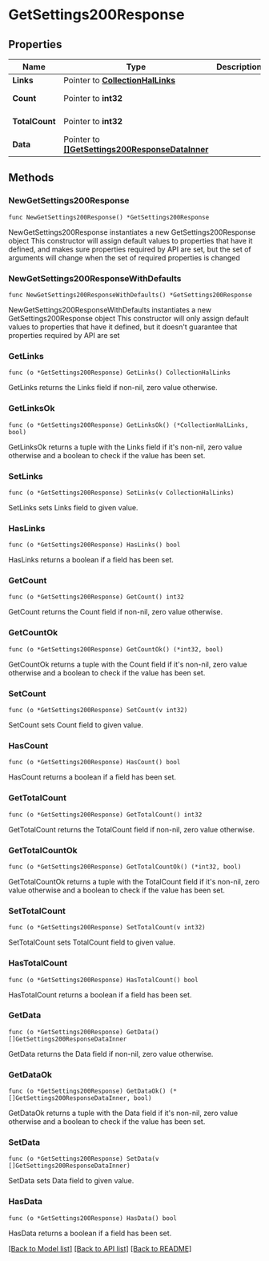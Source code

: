 # GetSettings200Response

## Properties

Name | Type | Description | Notes
------------ | ------------- | ------------- | -------------
**Links** | Pointer to [**CollectionHalLinks**](CollectionHalLinks.md) |  | [optional] 
**Count** | Pointer to **int32** |  | [optional] [readonly] 
**TotalCount** | Pointer to **int32** |  | [optional] [readonly] 
**Data** | Pointer to [**[]GetSettings200ResponseDataInner**](GetSettings200ResponseDataInner.md) |  | [optional] [readonly] 

## Methods

### NewGetSettings200Response

`func NewGetSettings200Response() *GetSettings200Response`

NewGetSettings200Response instantiates a new GetSettings200Response object
This constructor will assign default values to properties that have it defined,
and makes sure properties required by API are set, but the set of arguments
will change when the set of required properties is changed

### NewGetSettings200ResponseWithDefaults

`func NewGetSettings200ResponseWithDefaults() *GetSettings200Response`

NewGetSettings200ResponseWithDefaults instantiates a new GetSettings200Response object
This constructor will only assign default values to properties that have it defined,
but it doesn't guarantee that properties required by API are set

### GetLinks

`func (o *GetSettings200Response) GetLinks() CollectionHalLinks`

GetLinks returns the Links field if non-nil, zero value otherwise.

### GetLinksOk

`func (o *GetSettings200Response) GetLinksOk() (*CollectionHalLinks, bool)`

GetLinksOk returns a tuple with the Links field if it's non-nil, zero value otherwise
and a boolean to check if the value has been set.

### SetLinks

`func (o *GetSettings200Response) SetLinks(v CollectionHalLinks)`

SetLinks sets Links field to given value.

### HasLinks

`func (o *GetSettings200Response) HasLinks() bool`

HasLinks returns a boolean if a field has been set.

### GetCount

`func (o *GetSettings200Response) GetCount() int32`

GetCount returns the Count field if non-nil, zero value otherwise.

### GetCountOk

`func (o *GetSettings200Response) GetCountOk() (*int32, bool)`

GetCountOk returns a tuple with the Count field if it's non-nil, zero value otherwise
and a boolean to check if the value has been set.

### SetCount

`func (o *GetSettings200Response) SetCount(v int32)`

SetCount sets Count field to given value.

### HasCount

`func (o *GetSettings200Response) HasCount() bool`

HasCount returns a boolean if a field has been set.

### GetTotalCount

`func (o *GetSettings200Response) GetTotalCount() int32`

GetTotalCount returns the TotalCount field if non-nil, zero value otherwise.

### GetTotalCountOk

`func (o *GetSettings200Response) GetTotalCountOk() (*int32, bool)`

GetTotalCountOk returns a tuple with the TotalCount field if it's non-nil, zero value otherwise
and a boolean to check if the value has been set.

### SetTotalCount

`func (o *GetSettings200Response) SetTotalCount(v int32)`

SetTotalCount sets TotalCount field to given value.

### HasTotalCount

`func (o *GetSettings200Response) HasTotalCount() bool`

HasTotalCount returns a boolean if a field has been set.

### GetData

`func (o *GetSettings200Response) GetData() []GetSettings200ResponseDataInner`

GetData returns the Data field if non-nil, zero value otherwise.

### GetDataOk

`func (o *GetSettings200Response) GetDataOk() (*[]GetSettings200ResponseDataInner, bool)`

GetDataOk returns a tuple with the Data field if it's non-nil, zero value otherwise
and a boolean to check if the value has been set.

### SetData

`func (o *GetSettings200Response) SetData(v []GetSettings200ResponseDataInner)`

SetData sets Data field to given value.

### HasData

`func (o *GetSettings200Response) HasData() bool`

HasData returns a boolean if a field has been set.


[[Back to Model list]](../README.md#documentation-for-models) [[Back to API list]](../README.md#documentation-for-api-endpoints) [[Back to README]](../README.md)


